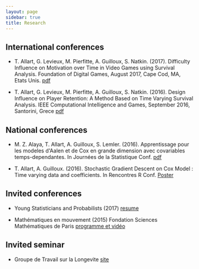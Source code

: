 ```yaml
---
layout: page
sidebar: true
title: Research
---
```


## International conferences

* T. Allart, G. Levieux, M. Pierfitte, A. Guilloux, S. Natkin. (2017). Difficulty Influence on Motivation over Time in Video Games using Survival Analysis. Foundation of Digital Games, August 2017, Cape Cod, MA, Etats Unis.
[pdf](/research/Allart_(2017)_Difficulty_Influence_on_Motivation_over_Time_in_Video_Games_using_Survival_Analysis.pdf)

* T. Allart, G. Levieux, M. Pierfitte, A. Guilloux, S. Natkin. (2016). Design Influence on Player Retention: A Method Based on Time Varying Survival Analysis. IEEE Computational Intelligence and Games, September 2016, Santorini, Grece
[pdf](/research/Allart_(2016)_Design_Influence_on_Player_Retention_-_A_Method_Based_on_Time_Varying_Survival_Analysis.pdf)

## National conferences

* M. Z. Alaya, T. Allart, A. Guilloux, S. Lemler. (2016). Apprentissage pour les modeles d'Aalen et de Cox en grande dimension avec covariables temps-dependantes. In Journées de la Statistique Conf.
[pdf](/research/Alaya_(2016)_Apprentissage_pour_les_modeles_d_Aalen_et_de_Cox_en_grande_dimension_avec_covariables_temps-dependantes.pdf)

* T. Allart, A. Guilloux. (2016). Stochastic Gradient Descent on Cox Model : Time varying data and coefficients. In Rencontres R Conf. 
[Poster](/research/Poster_Renconctres_R_2016.pdf)

## Invited conferences

* Young Statisticians and Probabilists (2017)
  [resume](http://www.sfds.asso.fr/ressource.php?fct=ddoc&i=2756)
  
* Mathématiques en mouvement (2015) Fondation Sciences Mathématiques de Paris
  [programme et vidéo](https://www.sciencesmaths-paris.fr/fr/maths-en-mouvement-2015-688.htm)

## Invited seminar

* Groupe de Travail sur la Longevite [site](https://sites.google.com/site/gtlongevitelpma/home)

